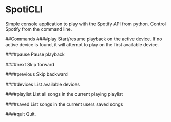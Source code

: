 # SpotiCLI

Simple console application to play with the Spotify API from python. Control Spotify from the command line.

##Commands
####play
Start/resume playback on the active device. If no active device is found, it will attempt to play on the first available device.

####pause
Pause playback

####next
Skip forward

####previous
Skip backward

####devices
List available devices

####playlist
List all songs in the current playing playlist

####saved
List songs in the current users saved songs

####quit
Quit.